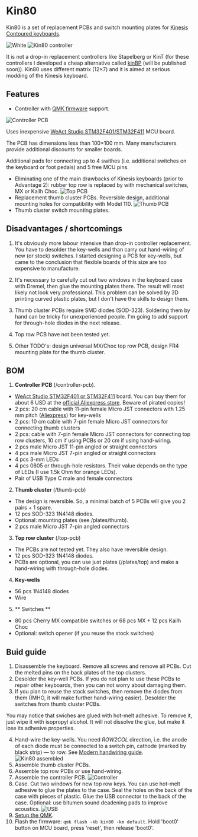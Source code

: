 # Kin80
Kin80 is a set of replacement PCBs and switch mounting plates for [Kinesis Contoured keyboards](https://deskthority.net/wiki/Kinesis_Contoured).

![White](https://i.imgur.com/Ya9aLS9.jpg)
![Kin80 controller](https://i.imgur.com/Im19DdH.jpg)

It is not a drop-in replacement controllers like Stapelberg or KinT (for these controllers I developed a cheap alternative called [kinBP](https://github.com/DmNosachev/kinbp) (will be published soon)). Kin80 uses different matrix (12×7) and it is aimed at serious modding of the Kinesis keyboard.

## Features
- Controller with [QMK firmware](https://qmk.fm/) support.

![Controller PCB](https://i.imgur.com/wtBfSYd.png)

Uses inexpensive [WeAct Studio STM32F401/STM32F411](https://github.com/WeActTC/MiniSTM32F4x1) MCU board.

The PCB has dimensions less than 100×100 mm. Many manufacturers provide additional discounts for smaller boards.

Additional pads for connecting up to 4 swithes (i.e. additional switches on the keyboard or foot pedals) and 5 free MCU pins.

- Eliminating one of the main drawbacks of Kinesis keyboards (prior to Advantage 2): rubber top row is replaced by with mechanical switches, MX or Kailh Choc.
![Top PCB](https://i.imgur.com/iGHvibC.png)
- Replacement thumb cluster PCBs. Reversible design, additional mounting holes for compatibility with Model 110.
![Thumb PCB](https://i.imgur.com/MtVvEAH.png)
- Thumb cluster switch mounting plates.

## Disadvantages / shortcomings
1. It's obviously more labour intensive than drop-in controller replacement. You have to desolder the key-wells and than carry out hand-wiring of new (or stock) switches. I started designing a PCB for key-wells, but came to the conclusion that flexible boards of this size are too expensive to manufacture.

2. It's necessary to carefully cut out two windows in the keyboard case with Dremel, then glue the mounting plates there. The result will most likely not look very professional. This problem can be solved by 3D printing curved plastic plates, but I don't have the skills to design them.

3. Thumb cluster PCBs require SMD diodes (SOD-323). Soldering them by hand can be tricky for unexperienced people. I'm going to add support for through-hole diodes in the next release.

4. Top row PCB have not been tested yet.

5. Other TODO's: design universal MX/Choc top row PCB, design FR4 mounting plate for the thumb cluster.

## BOM

1. **Controller PCB** (/controller-pcb).
  - [WeAct Studio STM32F401 or STM32F411](https://github.com/WeActTC/MiniSTM32F4x1) board. You can buy them for about 6 USD at the [official Aliexpress store](https://weactstudio.aliexpress.com/). Beware of pirated copies!
  - 2 pcs: 20 cm cable with 11-pin female Micro JST connectors with 1.25 mm pitch ([Aliexpress](https://aliexpress.com/item/4000588750065.html?sku_id=10000003451067244&spm=a2g0o.store_pc_allProduct.8148356.2.6c274451oTiXZp)) for key-wells
  - 2 pcs: 10 cm cable with 7-pin female Micro JST connectors for connecting thumb clusters
  - 2 pcs: cable with 7-pin female Micro JST connectors for connecting top row clusters, 10 cm if using PCBs or 20 cm if using hand-wiring.
  - 2 pcs male Micro JST 11-pin angled or straight connectors
  - 4 pcs male Micro JST 7-pin angled or straight connectors
  - 4 pcs 3-mm LEDs
  - 4 pcs 0805 or through-hole resistors. Their value depends on the type of LEDs (I use 1.5k Ohm for orange LEDs).
  - Pair of USB Type C male and female connectors 
2. **Thumb cluster** (/thumb-pcb)
  - The design is reversible. So, a minimal batch of 5 PCBs will give you 2 pairs + 1 spare.
  - 12 pcs SOD-323 1N4148 diodes.
  - Optional: mounting plates (see /plates/thumb).
  - 2 pcs male Micro JST 7-pin angled connectors
3. **Top row cluster** (/top-pcb)
  - The PCBs are not tested yet. They also have reversible design.
  - 12 pcs SOD-323 1N4148 diodes.
  - PCBs are optional, you can use just plates (/plates/top) and make a hand-wiring with through-hole diodes.
4. **Key-wells**
  - 56 pcs 1N4148 diodes
  - Wire
5. ** Switches **
  - 80 pcs Cherry MX compatible switches or 68 pcs MX + 12 pcs Kailh Choc
  - Optional: switch opener (if you reuse the stock switches)
  
## Buid guide
1. Disassemble the keyboard. Remove all screws and remove all PCBs. Сut the melted pins on the back plates of the top clusters.
2. Desolder the key-well PCBs. If you do not plan to use these PCBs to repair other keyboards, then you can not worry about damaging them.
3. If you plan to reuse the stock switches, then remove the diodes from them (IMHO, it will make further hand-wiring easier). Desolder the switches from thumb cluster PCBs.

You may notice that swiches are glued with hot-melt adhesive. To remove it, just wipe it with isopropyl alcohol. It will not dissolve the glue, but make it lose its adhesive properties.

4. Hand-wire the key-wells. You need *ROW2COL* direction, i.e. the anode of each diode must be connected to a switch pin, cathode (marked by black strip) — to row. See [Modern handwiring guide](https://geekhack.org/index.php?topic=87689.0).
![Kin80 assembled](https://i.imgur.com/PMj0pi5.jpg)
5. Assemble thumb cluster PCBs.
6. Assemble top row PCBs or use hand-wiring.
7. Assemble the controller PCB.
![Controller](https://i.imgur.com/z1OzFdg.jpg)
8. Case. Cut two windows for new top row keys. You can use hot-melt adhesive to glue the plates to the case. Seal the holes on the back of the case with pieces of plastic. Glue the USB connector to the back of the case. Optional: use bitumen sound deadening pads to improve acoustics.
![USB](https://i.imgur.com/xsuOchx.jpg)
9. [Setup the QMK](https://docs.qmk.fm/).
10. Flash the firmware: `qmk flash -kb kin80 -km default`. Hold 'boot0' button on MCU board, press 'reset', then release 'boot0'.
